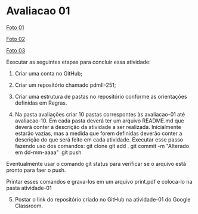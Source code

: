# Avaliacao 01 

<a href = "https://github.com/Yasmin-Sousa/pdmII-251/blob/main/avaliacoes/avaliacao-01/imagem_2025-05-08_210340248.png">Foto 01</a><br>

<a href = "https://github.com/Yasmin-Sousa/pdmII-251/blob/main/avaliacoes/avaliacao-01/imagem_2025-05-08_210534560.png">Foto 02</a><br>

<a href = "https://github.com/Yasmin-Sousa/pdmII-251/blob/main/avaliacoes/avaliacao-01/Captura%20de%20tela%202025-05-08%20211629.png">Foto 03</a><br>

Executar as seguintes etapas para concluir essa atividade:
1) Criar uma conta no GitHub;

2) Criar um repositório chamado pdmII-251;

3) Criar uma estrutura de pastas no repositório conforme as orientações definidas em Regras.

4) Na pasta avaliações criar 10 pastas correspontes às avaliacao-01 até avaliacao-10. Em cada pasta deverá ter um arquivo README.md que deverá conter a descrição da atividade a ser realizada. Inicialmente estarão vazias, mas a medida que forem definidas deverão conter a descrição do que será feito em cada atividade.
Executar esse passo fazendo uso dos comandos:
git clone
git add .
git commit -m "Alterado em dd-mm-aaaa" 
git push

Eventualmente usar o comando git status para verificar se o arquivo está pronto para faer o push.

Printar esses comandos e grava-los em um arquivo print.pdf e coloca-lo na pasta atividade-01 

5) Postar o link do repositório criado no GitHub na atividade-01 do Google Classroom.
